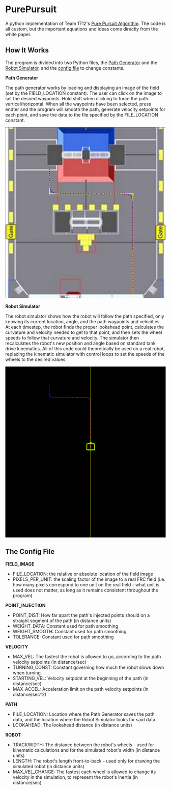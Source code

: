 # PurePursuit
A python implementation of Team 1712's [Pure Pursuit Algorithm](https://www.chiefdelphi.com/media/papers/3488). The code is all custom, but the important equations and ideas come directly from the white paper.

## How It Works
The program is divided into two Python files, the [Path Generator](PathGenerator.py) and the [Robot Simulator](RobotSimulator.py), and the [config file](config.ini) to change constants.

__Path Generator__

The path generator works by loading and displaying an image of the field (set by the FIELD_LOCATION constant). The user can click on the image to set the desired waypoints. Hold shift when clicking to force the path vertical/horizontal. When all the waypoints have been selected, press endter and the program will smooth the path, generate velocity setpoints for each point, and save the data to the file specified by the FILE_LOCATION constant. 

![alt text](generation.JPG "Path Generator")

__Robot Simulator__

The robot simulator shows how the robot will follow the path specified, only knowing its current location, angle, and the path waypoints and velocities. At each timestep, the robot finds the proper lookahead point, calculates the curvature and velocity needed to get to that point, and then sets the wheel speeds to follow that curvature and velocity. The simulator then recalculates the robot's new position and angle based on standard tank drive kinematics. All of this code could theoretically be used on a real robot, replacing the kinematic simulator with control loops to set the speeds of the wheels to the desired values. 

![alt text](simulation.gif "Robot Simulator")

## The Config File
__FIELD_IMAGE__
* FILE_LOCATION: the relative or absolute location of the field image
* PIXELS_PER_UNIT: the scaling factor of the image to a real FRC field (i.e. how many pixels correspond to one unit on the real field - what unit is used does not matter, as long as it remains consistent throughout the program)

__POINT_INJECTION__
* POINT_DIST: How far apart the path's injected points should on a straight segment of the path (in distance units)
* WEIGHT_DATA: Constant used for path smoothing
* WEIGHT_SMOOTH: Constant used for path smoothing
* TOLERANCE: Constant used for path smoothing

__VELOCITY__
* MAX_VEL: The fastest the robot is allowed to go, according to the path velocity setpoints (in distance/sec)
* TURNING_CONST: Constant governing how much the robot slows down when turning
* STARTING_VEL: Velocity setpoint at the beginning of the path (in distance/sec)
* MAX_ACCEL: Acceleration limit on the path velocity setpoints (in distance/sec^2)


__PATH__
* FILE_LOCATION: Location where the Path Generator saves the path data, and the location where the Robot Simulator looks for said data
* LOOKAHEAD: The lookahead distance (in distance units)

__ROBOT__
* TRACKWIDTH: The distance between the robot's wheels - used for kinematic calculations and for the simulated robot's width (in distance units)
* LENGTH: The robot's length front-to-back - used only for drawing the simulated robot (in distance units)
* MAX_VEL_CHANGE: The fastest each wheel is allowed to change its velocity in the simulation, to represent the robot's inertia (in distance/sec)
